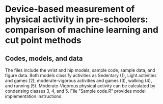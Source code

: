 # Device-based measurement of physical activity in pre-schoolers: comparison of machine learning and cut point methods
## Codes, models, and data
The files include the wrist and hip models, sample code, sample data, and figure data.
Both models classify activities as Sedentary (1), Light activities and games (2), moderate-vigorous activities and games (3), walking (4), and running (5). Moderate-Vigorous physical activity can be calculated by condensing classes 3, 4, and 5.
File "Sample code.R" provides model implementation instructions
